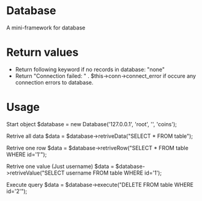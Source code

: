 # Database
A mini-framework for database

# Return values
- Return following keyword if no records in database: "none"
- Return "Connection failed: " . $this->conn->connect_error if occure any connection errors to database.

# Usage

Start object
$database = new Database('127.0.0.1', 'root', '', 'coins');

Retrive all data
$data = $database->retriveData("SELECT * FROM table");

Retrive one row
$data = $database->retriveRow("SELECT * FROM table WHERE id='1'");

Retrive one value (Just username)
$data = $database->retriveValue("SELECT username FROM table WHERE id='1');

Execute query
$data = $database->execute("DELETE FROM table WHERE id='2'");

